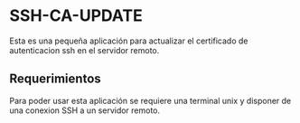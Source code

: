 # SSH-CA-UPDATE

Esta es una pequeña aplicación para actualizar el certificado de autenticacion ssh en el servidor remoto.

## Requerimientos

Para poder usar esta aplicación se requiere una terminal unix y disponer de una conexion SSH a un servidor remoto.

